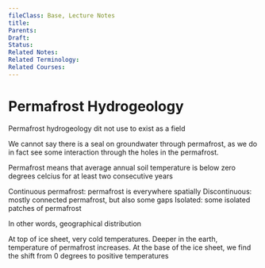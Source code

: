 ```yaml
---
fileClass: Base, Lecture Notes
title: 
Parents: 
Draft: 
Status: 
Related Notes: 
Related Terminology: 
Related Courses: 
---
```

# Permafrost Hydrogeology
Permafrost hydrogeology dit not use to exist as a field

We cannot say there is a seal on groundwater through permafrost, as we do in fact see some interaction through the holes in the permafrost. 

Permafrost means that average annual soil temperature is below zero degrees celcius for at least two consecutive years

Continuous permafrost: permafrost is everywhere spatially
Discontinuous: mostly connected permafrost, but also some gaps
Isolated: some isolated patches of permafrost

In other words, geographical distribution

At top of ice sheet, very cold temperatures. Deeper in the earth, temperature of permafrost increases. At the base of the ice sheet, we find the shift from 0 degrees to positive temperatures